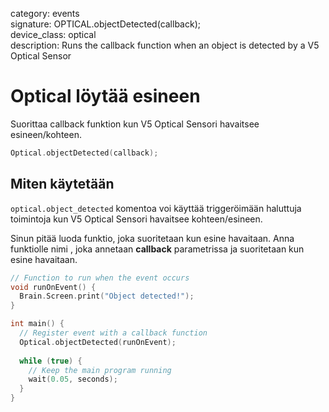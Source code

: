 category: events  
signature: OPTICAL.objectDetected(callback);  
device_class: optical  
description: Runs the callback function when an object is detected by a V5 Optical Sensor  

# Optical löytää esineen

Suorittaa callback funktion kun V5 Optical Sensori havaitsee esineen/kohteen.


```cpp
Optical.objectDetected(callback);
```

## Miten käytetään

`optical.object_detected` komentoa voi käyttää triggeröimään haluttuja toimintoja kun V5 Optical Sensori havaitsee kohteen/esineen.

Sinun pitää luoda funktio, joka suoritetaan kun esine havaitaan. Anna funktiolle nimi , joka annetaan **callback** parametrissa ja suoritetaan kun esine havaitaan.

```cpp
// Function to run when the event occurs
void runOnEvent() {
  Brain.Screen.print("Object detected!");
}

int main() {
  // Register event with a callback function
  Optical.objectDetected(runOnEvent);
  
  while (true) {
    // Keep the main program running
    wait(0.05, seconds);
  }
}
```

<advanced>
</advanced>







